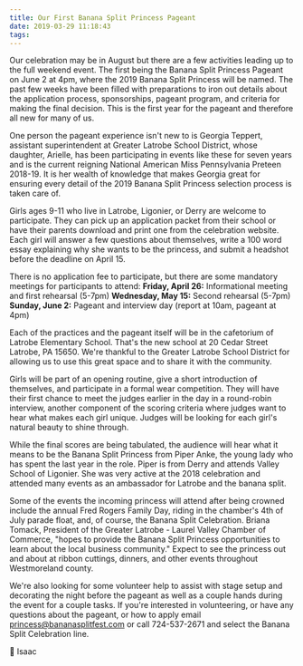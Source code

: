```yaml
---
title: Our First Banana Split Princess Pageant
date: 2019-03-29 11:18:43
tags:
---
```

Our celebration may be in August but there are a few activities leading up to the full weekend event. The first being the Banana Split Princess Pageant on June 2 at 4pm, where the 2019 Banana Split Princess will be named. The past few weeks have been filled with preparations<!-- more --> to iron out details about the application process, sponsorships, pageant program, and criteria for making the final decision. This is the first year for the pageant and therefore all new for many of us.

One person the pageant experience isn't new to is Georgia Teppert, assistant superintendent at Greater Latrobe School District, whose daughter, Arielle, has been participating in events like these for seven years and is the current reigning National American Miss Pennsylvania Preteen 2018-19. It is her wealth of knowledge that makes Georgia great for ensuring every detail of the 2019 Banana Split Princess selection process is taken care of.

Girls ages 9-11 who live in Latrobe, Ligonier, or Derry are welcome to participate. They can pick up an application packet from their school or have their parents download and print one from the celebration website. Each girl will answer a few questions about themselves, write a 100 word essay explaining why she wants to be the princess, and submit a headshot before the deadline on April 15.

There is no application fee to participate, but there are some mandatory meetings for participants to attend:
**Friday, April 26:** Informational meeting and first rehearsal (5-7pm)
**Wednesday, May 15:** Second rehearsal (5-7pm)
**Sunday, June 2:** Pageant and interview day (report at 10am, pageant at 4pm)

Each of the practices and the pageant itself will be in the cafetorium of Latrobe Elementary School. That's the new school at 20 Cedar Street Latrobe, PA 15650. We're thankful to the Greater Latrobe School District for allowing us to use this great space and to share it with the community.

Girls will be part of an opening routine, give a short introduction of themselves, and participate in a formal wear competition. They will have their first chance to meet the judges earlier in the day in a round-robin interview, another component of the scoring criteria where judges want to hear what makes each girl unique. Judges will be looking for each girl's natural beauty to shine through.

While the final scores are being tabulated, the audience will hear what it means to be the Banana Split Princess from Piper Anke, the young lady who has spent the last year in the role. Piper is from Derry and attends Valley School of Ligonier. She was very active at the 2018 celebration and attended many events as an ambassador for Latrobe and the banana split.

Some of the events the incoming princess will attend after being crowned include the annual Fred Rogers Family Day, riding in the chamber's 4th of July parade float, and, of course, the Banana Split Celebration. Briana Tomack, President of the Greater Latrobe - Laurel Valley Chamber of Commerce, "hopes to provide the Banana Split Princess opportunities to learn about the local business community." Expect to see the princess out and about at ribbon cuttings, dinners, and other events throughout Westmoreland county.

We're also looking for some volunteer help to assist with stage setup and decorating the night before the pageant as well as a couple hands during the event for a couple tasks. If you're interested in volunteering, or have any questions about the pageant, or how to apply email princess@bananasplitfest.com or call 724-537-2671 and select the Banana Split Celebration line.

🍌 Isaac